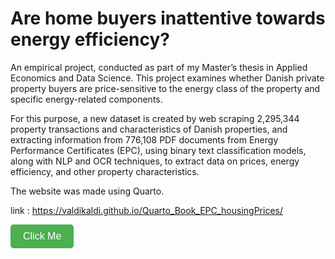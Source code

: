 # Are home buyers inattentive towards energy efficiency?

An empirical project, conducted as part of my Master’s thesis in Applied Economics and Data Science. 
This project examines whether Danish private property buyers are price-sensitive to the energy class of the property and specific energy-related components.

For this purpose, a new dataset is created by web scraping 2,295,344 property transactions and characteristics of Danish properties, and extracting information from 776,108 PDF documents from Energy Performance Certificates (EPC), using binary text classification models, along with NLP and OCR techniques, to extract data on prices, energy efficiency, and other property characteristics.

The website was made using Quarto. 

link : https://valdikaldi.github.io/Quarto_Book_EPC_housingPrices/

<a href=" https://valdikaldi.github.io/Quarto_Book_EPC_housingPrices/" target="_blank">
  <button style="background-color:#4CAF50; border:none; color:white; padding:10px 20px; text-align:center; text-decoration:none; display:inline-block; font-size:16px; border-radius:5px;">
    Click Me
  </button>
</a>
